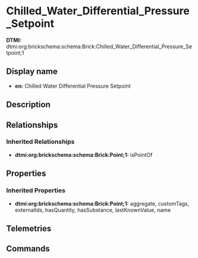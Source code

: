 # Chilled_Water_Differential_Pressure_Setpoint
**DTMI:** dtmi:org:brickschema:schema:Brick:Chilled_Water_Differential_Pressure_Setpoint;1
## Display name
- **en:** Chilled Water Differential Pressure Setpoint
## Description
## Relationships
### Inherited Relationships
* **dtmi:org:brickschema:schema:Brick:Point;1:** isPointOf
## Properties
### Inherited Properties
* **dtmi:org:brickschema:schema:Brick:Point;1:** aggregate, customTags, externalIds, hasQuantity, hasSubstance, lastKnownValue, name
## Telemetries
## Commands
